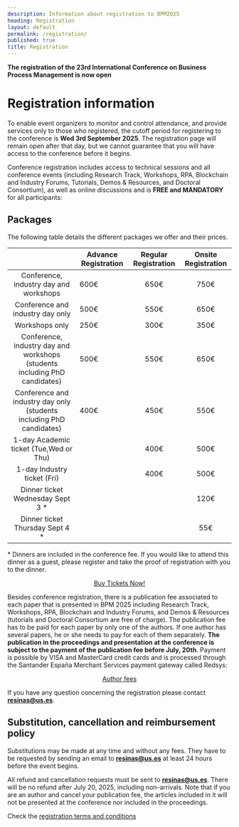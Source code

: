 ```yaml
---
description: Information about registration to BPM2025
heading: Registration
layout: default
permalink: /registration/
published: true
title: Registration
---
```


**The registration of the 23rd International Conference on Business Process Management is now open**

# Registration information

To enable event organizers to monitor and control attendance, and provide services only to those who registered, the cutoff period for registering to the conference is **Wed 3rd September 2025**. The registration page will remain open after that day, but we cannot guarantee that you will have access to the conference before it begins.

Conference registration includes access to technical sessions and all conference events (including Research Track, Workshops, RPA, Blockchain and Industry Forums, Tutorials, Demos & Resources, and Doctoral Consortium), as well as online discussions and is **FREE and MANDATORY** for all participants: 
## Packages

The following table details the different packages we offer and their prices.

|     | Advance Registration | Regular Registration | Onsite Registration  |
| :--------------------------------------: | ------------------ | :--------------: | :-------: |
| Conference, industry day and workshops  | 600€ | 650€ | 750€ |
| Conference and industry day only        | 500€ | 550€ | 650€ |
| Workshops only                          | 250€ | 300€ | 350€ |
| Conference, industry day and workshops (students including PhD candidates) | 500€ | 550€ | 650€ |
| Conference and industry day only (students including PhD candidates) | 400€ | 450€ | 550€ |
| 1-day Academic ticket (Tue,Wed or Thu)  |      | 400€ | 500€ |
| 1-day Industry ticket (Fri)             |      | 400€ | 500€ |
| Dinner ticket Wednesday Sept 3 *         |      |      | 120€ |
| Dinner ticket Thursday Sept 4 *         |      |      | 55€  |

\* Dinners are included in the conference fee. If you would like to attend this dinner as a guest, please register and take the proof of registration with you to the dinner.

<div style="text-align: center"><a class="button" href="{{ site.baseurl }}/registration_form_early" target="_blank">Buy Tickets Now!</a></div>

Besides conference registration, there is a publication fee associated to each paper that is presented in BPM 2025 including Research Track, Workshops, RPA, Blockchain and Industry Forums, and Demos & Resources (tutorials and Doctoral Consortium are free of charge). The publication fee has to be paid for each paper by only one of the authors. If one author has several papers, he or she needs to pay for each of them separately. **The publication in the proceedings and presentation at the conference is subject to the payment of the publication fee before July, 20th**. Payment is possible by VISA and MasterCard credit cards and is processed through the Santander España Merchant Services payment gateway called Redsys:
<div style="text-align: center"><a href="{{ site.baseurl }}/authorRegistration" class="button">Author fees</a></div>

If you have any question concerning the registration please contact **resinas@us.es**.


## Substitution, cancellation and reimbursement policy

Substitutions may be made at any time and without any fees. They have to be requested by sending an email to **resinas@us.es** at least 24 hours before the event begins.

All refund and cancellation requests must be sent to **resinas@us.es**. There will be no refund after July 20, 2025, including non-arrivals. Note that if you are an author and cancel your publication fee, the articles included in it will not be presented at the conference nor included in the proceedings.

Check the <a href="{{ site.baseurl }}/terms" >registration terms and conditions</a>

